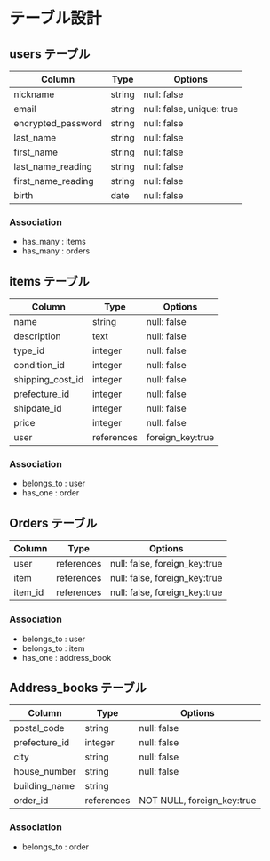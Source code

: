 # テーブル設計

## users テーブル

| Column             | Type   | Options                  |
| ------------------ | ------ | -------------------------|
| nickname           | string | null: false              |
| email              | string | null: false, unique: true|
| encrypted_password | string | null: false              |
| last_name          | string | null: false              |
| first_name         | string | null: false              |
| last_name_reading  | string | null: false              |
| first_name_reading | string | null: false              |
| birth              | date   | null: false              |

### Association

- has_many : items
- has_many : orders

## items テーブル

| Column           | Type       | Options         |
| ---------------- | ---------- |-----------------|
| name             | string     | null: false     |
| description      | text       | null: false     |
| type_id          | integer    | null: false     |
| condition_id     | integer    | null: false     |
| shipping_cost_id | integer    | null: false     |
| prefecture_id    | integer    | null: false     |
| shipdate_id      | integer    | null: false     |
| price            | integer    | null: false     |
| user             | references | foreign_key:true|


### Association

- belongs_to : user
- has_one : order

## Orders テーブル

| Column          | Type       | Options                      |
| ----------------| -----------| -----------------------------|
| user            | references |null: false, foreign_key:true |
| item            | references |null: false, foreign_key:true |
| item_id         | references |null: false, foreign_key:true |

### Association

- belongs_to : user
- belongs_to : item
- has_one : address_book

## Address_books テーブル

| Column          | Type       |Options                     |
| ----------------| ---------- |----------------------------|
| postal_code     | string     | null: false                |
| prefecture_id   | integer    | null: false                |
| city            | string     | null: false                |
| house_number    | string     | null: false                |
| building_name   | string     |                            |
| order_id        | references | NOT NULL, foreign_key:true |

### Association

- belongs_to : order